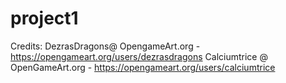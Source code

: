 # project1

Credits:
DezrasDragons@ OpengameArt.org - https://opengameart.org/users/dezrasdragons
Calciumtrice @ OpenGameArt.org - https://opengameart.org/users/calciumtrice
